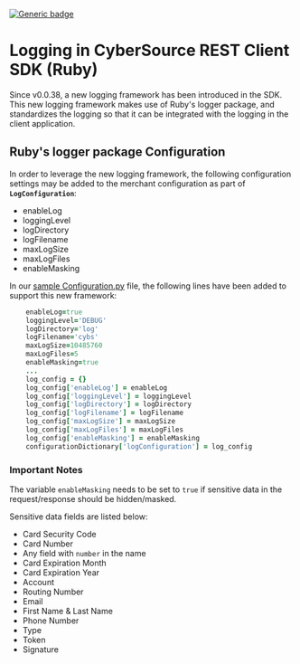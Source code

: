 [![Generic badge](https://img.shields.io/badge/LOGGING-NEW-GREEN.svg)](https://shields.io/)

# Logging in CyberSource REST Client SDK (Ruby)

Since v0.0.38, a new logging framework has been introduced in the SDK. This new logging framework makes use of Ruby's logger package, and standardizes the logging so that it can be integrated with the logging in the client application.

## Ruby's logger package Configuration

In order to leverage the new logging framework, the following configuration settings may be added to the merchant configuration as part of **`LogConfiguration`**:

* enableLog
* loggingLevel
* logDirectory
* logFilename
* maxLogSize
* maxLogFiles
* enableMasking

In our [sample Configuration.py](https://github.com/CyberSource/cybersource-rest-samples-ruby/blob/master/data/Configuration.rb) file, the following lines have been added to support this new framework:

```ruby
    enableLog=true
    loggingLevel='DEBUG'
    logDirectory='log'
    logFilename='cybs'
    maxLogSize=10485760
    maxLogFiles=5
    enableMasking=true
    ...
    log_config = {}
    log_config['enableLog'] = enableLog
    log_config['loggingLevel'] = loggingLevel
    log_config['logDirectory'] = logDirectory
    log_config['logFilename'] = logFilename
    log_config['maxLogSize'] = maxLogSize
    log_config['maxLogFiles'] = maxLogFiles
    log_config['enableMasking'] = enableMasking
    configurationDictionary['logConfiguration'] = log_config
```

### Important Notes

The variable `enableMasking` needs to be set to `true` if sensitive data in the request/response should be hidden/masked.

Sensitive data fields are listed below:

  * Card Security Code
  * Card Number
  * Any field with `number` in the name
  * Card Expiration Month
  * Card Expiration Year
  * Account
  * Routing Number
  * Email
  * First Name & Last Name
  * Phone Number
  * Type
  * Token
  * Signature
